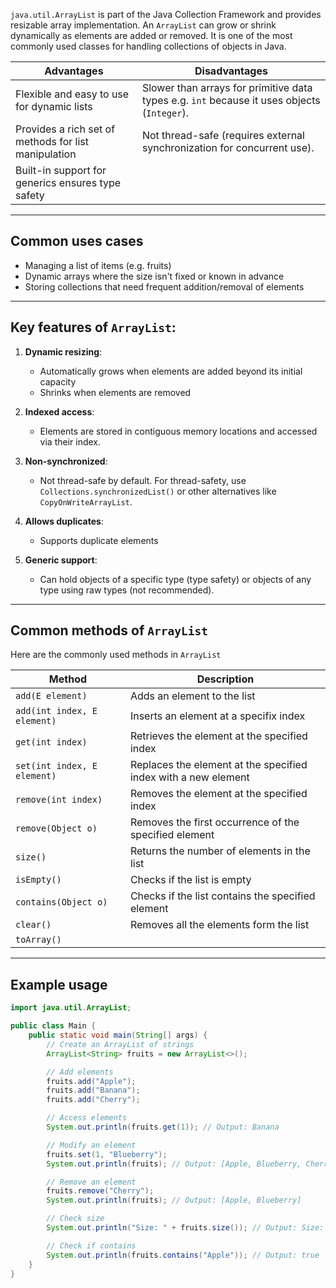 `java.util.ArrayList` is part of the Java Collection Framework and provides resizable array implementation. An `ArrayList` can grow or shrink dynamically as elements are added or removed. It is one of the most commonly used classes for handling collections of objects in Java.

| Advantages                                           | Disadvantages                                                                               |
| ---------------------------------------------------- | ------------------------------------------------------------------------------------------- |
| Flexible and easy to use for dynamic lists           | Slower than arrays for primitive data types e.g. `int` because it uses objects (`Integer`). |
| Provides a rich set of methods for list manipulation | Not thread-safe (requires external synchronization for concurrent use).                     |
| Built-in support for generics ensures type safety    |                                                                                             |

---

## Common uses cases
- Managing a list of items (e.g. fruits)
- Dynamic arrays where the size isn't fixed or known in advance
- Storing collections that need frequent addition/removal of elements

---

## Key features of `ArrayList`:
1. __Dynamic resizing__:
	- Automatically grows when elements are added beyond its initial capacity
	- Shrinks when elements are removed  
	  
1. __Indexed access__:
	- Elements are stored in contiguous memory locations and accessed via their index.  
	  
1. __Non-synchronized__:
	- Not thread-safe by default. For thread-safety, use `Collections.synchronizedList()` or other alternatives like `CopyOnWriteArrayList`.  
	  
1. __Allows duplicates__:
	- Supports duplicate elements  
	  
1. __Generic support__:
	- Can hold objects of a specific type (type safety) or objects of any type using raw types (not recommended).   

---

## Common methods of `ArrayList`
Here are the commonly used methods in `ArrayList`

| Method                      | Description                                                    |
| --------------------------- | -------------------------------------------------------------- |
| `add(E element)`            | Adds an element to the list                                    |
| `add(int index, E element)` | Inserts an element at a specifix index                         |
| `get(int index)`            | Retrieves the element at the specified index                   |
| `set(int index, E element)` | Replaces the element at the specified index with a new element |
| `remove(int index)`         | Removes the element at the specified index                     |
| `remove(Object o)`          | Removes the first occurrence of the specified element          |
| `size()`                    | Returns the number of elements in the list                     |
| `isEmpty()`                 | Checks if the list is empty                                    |
| `contains(Object o)`        | Checks if the list contains the specified element              |
| `clear()`                   | Removes all the elements form the list                         |
| `toArray()`                 |                                                                |

---

## Example usage
``` Java
import java.util.ArrayList;

public class Main {
    public static void main(String[] args) {
        // Create an ArrayList of strings
        ArrayList<String> fruits = new ArrayList<>();

        // Add elements
        fruits.add("Apple");
        fruits.add("Banana");
        fruits.add("Cherry");

        // Access elements
        System.out.println(fruits.get(1)); // Output: Banana

        // Modify an element
        fruits.set(1, "Blueberry");
        System.out.println(fruits); // Output: [Apple, Blueberry, Cherry]

        // Remove an element
        fruits.remove("Cherry");
        System.out.println(fruits); // Output: [Apple, Blueberry]

        // Check size
        System.out.println("Size: " + fruits.size()); // Output: Size: 2

        // Check if contains
        System.out.println(fruits.contains("Apple")); // Output: true
    }
}

```


